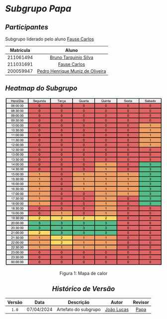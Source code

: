 # <a>*Subgrupo Papa*</a>

## <a>*Participantes*</a>

Subgrupo liderado pelo aluno [Fause Carlos](https://github.com/FauseSkyWalker)

<center>

| **Matrícula** |                            **Aluno**                             |
| :-----------: | :--------------------------------------------------------------: |
|   211061494   |    [Bruno Tarquinio Silva](https://github.com/brunotarquinio)    |
|   211031691   |        [Fause Carlos](https://github.com/FauseSkyWalker)         |
|   200059947   | [Pedro Henrique Muniz de Oliveira](https://github.com/Muniz2811) |

</center>

## <a>*Heatmap do Subgrupo*</a>

<center>

![Heatmap Papa](../Assets/Heatmaps/HeatmapPapa.png)

Figura 1: Mapa de calor

## <a>*Histórico de Versão*</a>

| Versão |    Data    |      Descrição       |                      Autor                       |         Revisor         |
| :----: | :--------: | :------------------: | :----------------------------------------------: | :---------------------: |
| `1.0`  | 07/04/2024 | Artefato do subgrupo | [João Lucas](https://github.com/VasconcelosJoao) | [Papa](Papa.md) |

</center>
